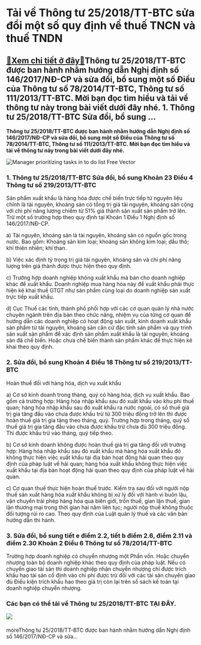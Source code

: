 Tải về Thông tư 25/2018/TT-BTC sửa đổi một số quy định về thuế TNCN và thuế TNDN
================================================================================

[:gift:Xem chi tiết ở đây:gift:](https://hddtvn.com/tai-ve-thong-tu-25-2018-tt-btc-sua-doi-mot-so-quy-dinh-ve-thue-tncn-va-thue-tndn/)Thông tư 25/2018/TT-BTC được ban hành nhằm hướng dẫn Nghị định số 146/2017/NĐ-CP và sửa đổi, bổ sung một số Điều của Thông tư số 78/2014/TT-BTC, Thông tư số 111/2013/TT-BTC. Mời bạn đọc tìm hiểu và tải về thông tư này trong bài viết dưới đây nhé. 1. Thông tư 25/2018/TT-BTC Sửa đổi, bổ sung …
----------------------------------------------------------------------------------------------------------------------------------------------------------------------------------------------------------------------------------------------------------------------------------------------------

**Thông tư 25/2018/TT-BTC được ban hành nhằm hướng dẫn Nghị định số 146/2017/NĐ-CP và sửa đổi, bổ sung một số Điều của Thông tư số 78/2014/TT-BTC, Thông tư số 111/2013/TT-BTC. Mời bạn đọc tìm hiểu và tải về thông tư này trong bài viết dưới đây nhé.**


![Manager prioritizing tasks in to do list Free Vector](https://hddtvn.com/wp-content/uploads/2021/01/manager-prioritizing-tasks-list_74855-5272.jpg)


### 1. Thông tư 25/2018/TT-BTC Sửa đổi, bổ sung Khoản 23 Điều 4 Thông tư số 219/2013/TT-BTC


Sản phẩm xuất khẩu là hàng hóa được chế biến trực tiếp từ nguyên liệu chính là tài nguyên, khoáng sản có tổng trị giá tài nguyên, khoáng sản cộng với chi phí năng lượng chiếm từ 51% giá thành sản xuất sản phẩm trở lên. Trừ một số trường hợp theo quy định tại Khoản 1 Điều 1 Nghị định số 146/2017/NĐ-CP.


a) Tài nguyên, khoáng sản là tài nguyên, khoáng sản có nguồn gốc trong nước. Bao gồm: Khoáng sản kim loại; khoáng sản không kim loại; dầu thô; khí thiên nhiên; khí than.


b) Việc xác định tỷ trọng trị giá tài nguyên, khoáng sản và chi phí năng lượng trên giá thành được thực hiện theo quy định.


c) Trường hợp doanh nghiệp không xuất khẩu mà bán cho doanh nghiệp khác để xuất khẩu. Doanh nghiệp mua hàng hóa này để xuất khẩu phải thực hiện kê khai thuế GTGT như sản phẩm cùng loại do doanh nghiệp sản xuất trực tiếp xuất khẩu.


d) Cục Thuế các tỉnh, thành phố phối hợp với các cơ quan quản lý nhà nước chuyên ngành trên địa bàn theo chức năng, nhiệm vụ của từng cơ quan để hướng dẫn các doanh nghiệp có hoạt động sản xuất, kinh doanh xuất khẩu sản phẩm từ tài nguyên, khoáng sản căn cứ đặc tính sản phẩm và quy trình sản xuất sản phẩm để xác định sản phẩm xuất khẩu là tài nguyên, khoáng sản đã chế biến. Hoặc chưa chế biến thành sản phẩm khác để thực hiện kê khai theo quy định.


### 2. Sửa đổi, bổ sung Khoản 4 Điều 18 Thông tư số 219/2013/TT-BTC


Hoàn thuế đối với hàng hóa, dịch vụ xuất khẩu


a) Cơ sở kinh doanh trong tháng, quý có hàng hóa, dịch vụ xuất khẩu. Bao gồm cả trường hợp: Hàng hóa nhập khẩu sau đó xuất khẩu vào khu phi thuế quan; hàng hóa nhập khẩu sau đó xuất khẩu ra nước ngoài, có số thuế giá trị gia tăng đầu vào chưa được khấu trừ từ 300 triệu đồng trở lên thì được hoàn thuế giá trị gia tăng theo tháng, quý. Trường hợp trong tháng, quý số thuế giá trị gia tăng đầu vào chưa được khấu trừ chưa đủ 300 triệu đồng. Thì được khấu trừ vào tháng, quý tiếp theo.


b) Cơ sở kinh doanh không được hoàn thuế giá trị gia tăng đối với trường hợp: Hàng hóa nhập khẩu sau đó xuất khẩu mà hàng hóa xuất khẩu đó không thực hiện việc xuất khẩu tại địa bàn hoạt động hải quan theo quy định của pháp luật về hải quan; hàng hóa xuất khẩu không thực hiện việc xuất khẩu tại địa bàn hoạt động hải quan theo quy định của pháp luật về hải quan.


c) Cơ quan thuế thực hiện hoàn thuế trước. Kiểm tra sau đối với người nộp thuế sản xuất hàng hóa xuất khẩu không bị xử lý đối với hành vi buôn lậu, vận chuyển trái phép hàng hóa qua biên giới, trốn thuế, gian lận thuế, gian lận thương mại trong thời gian hai năm liên tục; người nộp thuế không thuộc đối tượng rủi ro cao. Theo quy định của Luật quản lý thuế và các văn bản hướng dẫn thi hành.


### 3. Sửa đổi, bổ sung tiết e điểm 2.2, tiết b điểm 2.6, điểm 2.11 và điểm 2.30 Khoản 2 Điều 6 Thông tư số 78/2014/TT-BTC


Trường hợp doanh nghiệp có chuyển nhượng một Phần vốn. Hoặc chuyển nhượng toàn bộ doanh nghiệp khác theo quy định của pháp luật. Nếu có chuyển giao tài sản thì doanh nghiệp nhận chuyển nhượng chỉ được trích khấu hao tài sản cố định vào chi phí được trừ đối với các tài sản chuyển giao đủ Điều kiện trích khấu hao theo giá trị còn lại trên sổ sách kế toán tại doanh nghiệp chuyển nhượng.


### Các bạn có thể tải về Thông tư 25/2018/TT-BTC **TẠI ĐÂY**.


![](https://hddtvn.com/wp-content/uploads/2021/01/70.png)


#### 


moreThông tư 25/2018/TT-BTC được ban hành nhằm hướng dẫn Nghị định số 146/2017/NĐ-CP và sửa…

